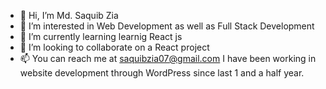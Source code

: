 - 👋 Hi, I’m Md. Saquib Zia
- 👀 I’m interested in Web Development as well as Full Stack Development
- 🌱 I’m currently learning learnig React js
- 💞️ I’m looking to collaborate on a React project
- 📫 You can reach me at saquibzia07@gmail.com
I have been working in website development through WordPress since last 1 and a half year.

